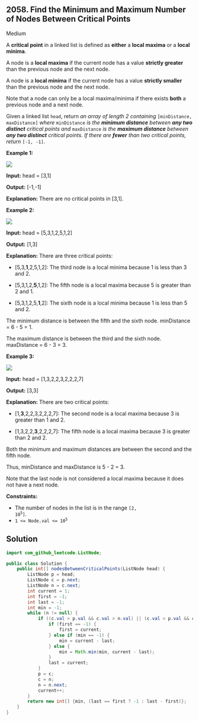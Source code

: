 ## 2058\. Find the Minimum and Maximum Number of Nodes Between Critical Points

Medium

A **critical point** in a linked list is defined as **either** a **local maxima** or a **local minima**.

A node is a **local maxima** if the current node has a value **strictly greater** than the previous node and the next node.

A node is a **local minima** if the current node has a value **strictly smaller** than the previous node and the next node.

Note that a node can only be a local maxima/minima if there exists **both** a previous node and a next node.

Given a linked list `head`, return _an array of length 2 containing_ `[minDistance, maxDistance]` _where_ `minDistance` _is the **minimum distance** between **any two distinct** critical points and_ `maxDistance` _is the **maximum distance** between **any two distinct** critical points. If there are **fewer** than two critical points, return_ `[-1, -1]`.

**Example 1:**

![](https://assets.leetcode.com/uploads/2021/10/13/a1.png)

**Input:** head = [3,1]

**Output:** [-1,-1]

**Explanation:** There are no critical points in [3,1]. 

**Example 2:**

![](https://assets.leetcode.com/uploads/2021/10/13/a2.png)

**Input:** head = [5,3,1,2,5,1,2]

**Output:** [1,3]

**Explanation:** There are three critical points:

- [5,3,**1**,2,5,1,2]: The third node is a local minima because 1 is less than 3 and 2.

- [5,3,1,2,**5**,1,2]: The fifth node is a local maxima because 5 is greater than 2 and 1.

- [5,3,1,2,5,**1**,2]: The sixth node is a local minima because 1 is less than 5 and 2. 

The minimum distance is between the fifth and the sixth node. minDistance = 6 - 5 = 1. 

The maximum distance is between the third and the sixth node. maxDistance = 6 - 3 = 3. 

**Example 3:**

![](https://assets.leetcode.com/uploads/2021/10/14/a5.png)

**Input:** head = [1,3,2,2,3,2,2,2,7]

**Output:** [3,3]

**Explanation:** There are two critical points:

- [1,**3**,2,2,3,2,2,2,7]: The second node is a local maxima because 3 is greater than 1 and 2.

- [1,3,2,2,**3**,2,2,2,7]: The fifth node is a local maxima because 3 is greater than 2 and 2.

Both the minimum and maximum distances are between the second and the fifth node. 

Thus, minDistance and maxDistance is 5 - 2 = 3. 

Note that the last node is not considered a local maxima because it does not have a next node. 

**Constraints:**

*   The number of nodes in the list is in the range <code>[2, 10<sup>5</sup>]</code>.
*   <code>1 <= Node.val <= 10<sup>5</sup></code>

## Solution

```java
import com_github_leetcode.ListNode;

public class Solution {
    public int[] nodesBetweenCriticalPoints(ListNode head) {
        ListNode p = head;
        ListNode c = p.next;
        ListNode n = c.next;
        int current = 1;
        int first = -1;
        int last = -1;
        int min = -1;
        while (n != null) {
            if ((c.val > p.val && c.val > n.val) || (c.val < p.val && c.val < n.val)) {
                if (first == -1) {
                    first = current;
                } else if (min == -1) {
                    min = current - last;
                } else {
                    min = Math.min(min, current - last);
                }
                last = current;
            }
            p = c;
            c = n;
            n = n.next;
            current++;
        }
        return new int[] {min, (last == first ? -1 : last - first)};
    }
}
```